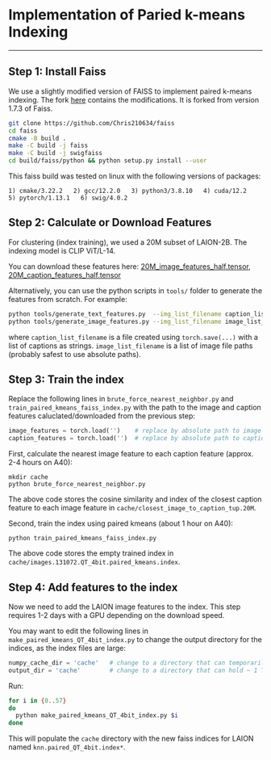 # Implementation of Paried k-means Indexing
----------

## Step 1: Install Faiss

We use a slightly modified version of FAISS to implement paired k-means indexing. The fork [here](https://github.com/Chris210634/faiss) contains the modifications. It is forked from version 1.7.3 of Faiss.

```bash
git clone https://github.com/Chris210634/faiss
cd faiss
cmake -B build .
make -C build -j faiss
make -C build -j swigfaiss
cd build/faiss/python && python setup.py install --user
```

This faiss build was tested on linux with the following versions of packages:

```1) cmake/3.22.2   2) gcc/12.2.0   3) python3/3.8.10   4) cuda/12.2   5) pytorch/1.13.1   6) swig/4.0.2```

## Step 2: Calculate or Download Features

For clustering (index training), we used a 20M subset of LAION-2B. The indexing model is CLIP ViT/L-14.

You can download these features here: [20M_image_features_half.tensor](https://drive.google.com/file/d/1GC4K0_MegJg8wNE9rcnh5O149iMu4Rhp/view?usp=drive_link), [20M_caption_features_half.tensor](https://drive.google.com/file/d/1dGgzeqseleYR42Vd2UjLSPVTkZ_TSpii/view?usp=drive_link)

Alternatively, you can use the python scripts in `tools/` folder to generate the features from scratch. For example:

```bash
python tools/generate_text_features.py  --img_list_filename caption_list_filename
python tools/generate_image_features.py --img_list_filename image_list_filename
```
where `caption_list_filename` is a file created using `torch.save(...)` with a list of captions as strings. `image_list_filename` is a list of image file paths (probably safest to use absolute paths).

## Step 3: Train the index

Replace the following lines in `brute_force_nearest_neighbor.py` and `train_paired_kmeans_faiss_index.py` with the path to the image and caption features caluclated/downloaded from the previous step:

```python
image_features = torch.load('')    # replace by absolute path to image features
caption_features = torch.load('')  # replace by absolute path to caption features
```

First, calculate the nearest image feature to each caption feature (approx. 2-4 hours on A40):

```
mkdir cache
python brute_force_nearest_neighbor.py
```

The above code stores the cosine similarity and index of the closest caption feature to each image feature in `cache/closest_image_to_caption_tup.20M`.

Second, train the index using paired kmeans (about 1 hour on A40):

```
python train_paired_kmeans_faiss_index.py
```

The above code stores the empty trained index in `cache/images.131072.QT_4bit.paired_kmeans.index`.

## Step 4: Add features to the index

Now we need to add the LAION image features to the index. This step requires 1-2 days with a GPU depending on the download speed.

You may want to edit the following lines in `make_paired_kmeans_QT_4bit_index.py` to change the output directory for the indices, as the index files are large:

```python
numpy_cache_dir = 'cache'   # change to a directory that can temporarily hold 100 GB of data
output_dir = 'cache'        # change to a directory that can hold ~ 1 TB of data
```

Run:
```bash
for i in {0..57}
do
  python make_paired_kmeans_QT_4bit_index.py $i
done
```

This will populate the `cache` directory with the new faiss indices for LAION named `knn.paired_QT_4bit.index*`. 



